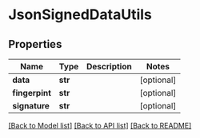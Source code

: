 # JsonSignedDataUtils


## Properties
Name | Type | Description | Notes
------------ | ------------- | ------------- | -------------
**data** | **str** |  | [optional] 
**fingerpint** | **str** |  | [optional] 
**signature** | **str** |  | [optional] 

[[Back to Model list]](../README.md#documentation-for-models) [[Back to API list]](../README.md#documentation-for-api-endpoints) [[Back to README]](../README.md)


